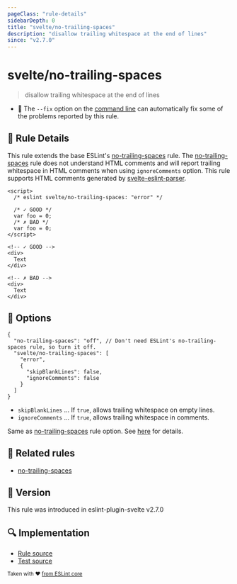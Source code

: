 ```yaml
---
pageClass: "rule-details"
sidebarDepth: 0
title: "svelte/no-trailing-spaces"
description: "disallow trailing whitespace at the end of lines"
since: "v2.7.0"
---
```


# svelte/no-trailing-spaces

> disallow trailing whitespace at the end of lines

- :wrench: The `--fix` option on the [command line](https://eslint.org/docs/user-guide/command-line-interface#fixing-problems) can automatically fix some of the problems reported by this rule.

## :book: Rule Details

This rule extends the base ESLint's [no-trailing-spaces] rule. The [no-trailing-spaces] rule does not understand HTML comments and will report trailing whitespace in HTML comments when using `ignoreComments` option.
This rule supports HTML comments generated by [svelte-eslint-parser].

[svelte-eslint-parser]: https://github.com/sveltejs/svelte-eslint-parser

<ESLintCodeBlock fix>

<!-- prettier-ignore-start -->
<!--eslint-skip-->

```svelte
<script>
  /* eslint svelte/no-trailing-spaces: "error" */

  /* ✓ GOOD */
  var foo = 0;
  /* ✗ BAD */
  var foo = 0;  
</script>

<!-- ✓ GOOD -->
<div>
  Text
</div>

<!-- ✗ BAD -->
<div>  
  Text  
</div>
```

<!-- prettier-ignore-end -->

</ESLintCodeBlock>

## :wrench: Options

```jsonc
{
  "no-trailing-spaces": "off", // Don't need ESLint's no-trailing-spaces rule, so turn it off.
  "svelte/no-trailing-spaces": [
    "error",
    {
      "skipBlankLines": false,
      "ignoreComments": false
    }
  ]
}
```

- `skipBlankLines` ... If `true`, allows trailing whitespace on empty lines.
- `ignoreComments` ... If `true`, allows trailing whitespace in comments.

Same as [no-trailing-spaces] rule option. See [here](https://eslint.org/docs/rules/no-trailing-spaces#options) for details.

## :couple: Related rules

- [no-trailing-spaces]

[no-trailing-spaces]: https://eslint.org/docs/rules/no-trailing-spaces

## :rocket: Version

This rule was introduced in eslint-plugin-svelte v2.7.0

## :mag: Implementation

- [Rule source](https://github.com/sveltejs/eslint-plugin-svelte/blob/main/src/rules/no-trailing-spaces.ts)
- [Test source](https://github.com/sveltejs/eslint-plugin-svelte/blob/main/tests/src/rules/no-trailing-spaces.ts)

<sup>Taken with ❤️ [from ESLint core](https://eslint.org/docs/rules/no-trailing-spaces)</sup>

